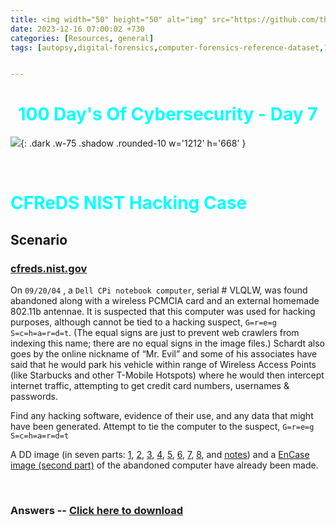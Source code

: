 ```yaml
---
title: <img width="50" height="50" alt="img" src="https://github.com/thelocalh0st/thelocalh0st.github.io/assets/95465072/de6eece3-9ff2-4439-9c01-c6433e45bc04"> CFReD | Nist | Hacking Case 
date: 2023-12-16 07:00:02 +730
categories: [Resources, general]
tags: [autopsy,digital-forensics,computer-forensics-reference-dataset,100-days-of-cybersecurity] # TAG names should always be lowercase


---
```



<h1 style="color: cyan; text-align: center">100 Day's Of Cybersecurity - Day 7</h1>

![](https://github.com/thelocalh0st/thelocalh0st.github.io/assets/95465072/8a86a878-c6ee-4874-baf1-e15a29a33942){: .dark .w-75 .shadow .rounded-10 w='1212' h='668' }



<br>
<div class="eleven">
  <h1 style="color:cyan;">CFReDS NIST Hacking Case </h1>
</div>

## Scenario <br>

### [cfreds.nist.gov](https://cfreds.nist.gov/)
On `09/20/04` , a `Dell CPi notebook computer`, serial # VLQLW, was found abandoned along with a wireless PCMCIA card and an external homemade 802.11b antennae. It is suspected that this computer was used for hacking purposes, although cannot be tied to a hacking suspect, `G=r=e=g S=c=h=a=r=d=t`. (The equal signs are just to prevent web crawlers from indexing this name; there are no equal signs in the image files.)  Schardt also goes by the online nickname of “Mr. Evil” and some of his associates have said that he would park his vehicle within range of Wireless Access Points (like Starbucks and other T-Mobile Hotspots) where he would then intercept internet traffic, attempting to get credit card numbers, usernames & passwords.

 Find any hacking software, evidence of their use, and any data that might have been generated. Attempt to tie the computer to the suspect,   `G=r=e=g S=c=h=a=r=d=t`

 A DD image (in seven parts: [1](https://cfreds-archive.nist.gov/images/hacking-dd/SCHARDT.001), [2](https://cfreds-archive.nist.gov/images/hacking-dd/SCHARDT.002), [3](https://cfreds-archive.nist.gov/images/hacking-dd/SCHARDT.003), [4](https://cfreds-archive.nist.gov/images/hacking-dd/SCHARDT.004), [5](https://cfreds-archive.nist.gov/images/hacking-dd/SCHARDT.005), [6](https://cfreds-archive.nist.gov/images/hacking-dd/SCHARDT.006), [7](https://cfreds-archive.nist.gov/images/hacking-dd/SCHARDT.007), [8](https://cfreds-archive.nist.gov/images/hacking-dd/SCHARDT.008), and [notes](https://cfreds-archive.nist.gov/images/hacking-dd/SCHARDT.LOG)) and a [EnCase image (second part)](https://cfreds-archive.nist.gov/images/4Dell%20Latitude%20CPi.E01) of the abandoned computer have already been made.

<br>


### Answers -- [Click here to download ](https://cfreds-archive.nist.gov/images/TestAnswers.pdf)
